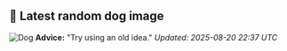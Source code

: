 ## 🐶 Latest random dog image
![Dog](https://images.dog.ceo/breeds/terrier-australian/n02096294_7605.jpg)
**Advice:** "Try using an old idea."
*Updated: 2025-08-20 22:37 UTC*
